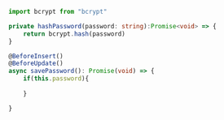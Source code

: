 ```typescript
import bcrypt from "bcrypt"

private hashPassword(password: string):Promise<void> => {
	return bcrypt.hash(password)
}

@BeforeInsert()
@BeforeUpdate()
async savePassword(): Promise(void) => {
	if(this.password){
		
	}

}
```
<!--stackedit_data:
eyJoaXN0b3J5IjpbMTU5OTI2NTE2Nl19
-->